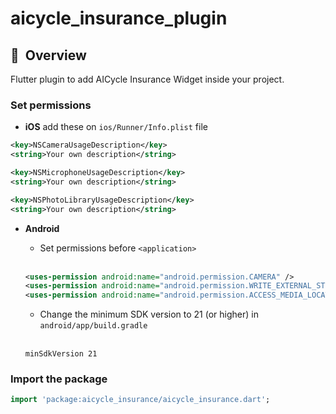 # aicycle_insurance_plugin

## 🚀&nbsp; Overview

Flutter plugin to add AICycle Insurance Widget inside your project.


### Set permissions
   - **iOS** add these on ```ios/Runner/Info.plist``` file

```xml
<key>NSCameraUsageDescription</key>
<string>Your own description</string>

<key>NSMicrophoneUsageDescription</key>
<string>Your own description</string>

<key>NSPhotoLibraryUsageDescription</key>
<string>Your own description</string>
```

  - **Android**
    - Set permissions before ```<application>```
    <br />

    ```xml
    <uses-permission android:name="android.permission.CAMERA" />
    <uses-permission android:name="android.permission.WRITE_EXTERNAL_STORAGE" />
    <uses-permission android:name="android.permission.ACCESS_MEDIA_LOCATION" />
    ```

    - Change the minimum SDK version to 21 (or higher) in ```android/app/build.gradle```
    <br />

    ```
    minSdkVersion 21
    ```
### Import the package
```dart
import 'package:aicycle_insurance/aicycle_insurance.dart';
```
